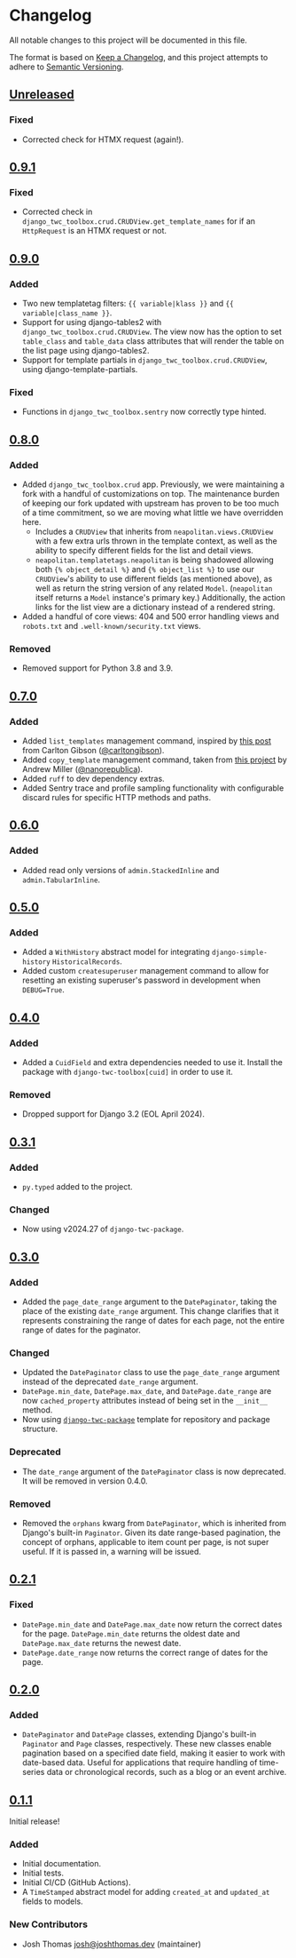 # Changelog

All notable changes to this project will be documented in this file.

The format is based on [Keep a Changelog](https://keepachangelog.com/en/1.0.0/),
and this project attempts to adhere to [Semantic Versioning](https://semver.org/spec/v2.0.0.html).

<!--
## [${version}]
### Added - for new features
### Changed - for changes in existing functionality
### Deprecated - for soon-to-be removed features
### Removed - for now removed features
### Fixed - for any bug fixes
### Security - in case of vulnerabilities
[${version}]: https://github.com/westerveltco/django-twc-toolbox/releases/tag/v${version}
-->

## [Unreleased]

### Fixed

- Corrected check for HTMX request (again!).

## [0.9.1]

### Fixed

- Corrected check in `django_twc_toolbox.crud.CRUDView.get_template_names` for if an `HttpRequest` is an HTMX request or not.

## [0.9.0]

### Added

- Two new templatetag filters: `{{ variable|klass }}` and `{{ variable|class_name }}`.
- Support for using django-tables2 with `django_twc_toolbox.crud.CRUDView`. The view now has the option to set `table_class` and `table_data` class attributes that will render the table on the list page using django-tables2.
- Support for template partials in `django_twc_toolbox.crud.CRUDView`, using django-template-partials.

### Fixed

- Functions in `django_twc_toolbox.sentry` now correctly type hinted.

## [0.8.0]

### Added

- Added `django_twc_toolbox.crud` app. Previously, we were maintaining a fork with a handful of customizations on top. The maintenance burden of keeping our fork updated with upstream has proven to be too much of a time commitment, so we are moving what little we have overridden here.
  - Includes a `CRUDView` that inherits from `neapolitan.views.CRUDView` with a few extra urls thrown in the template context, as well as the ability to specify different fields for the list and detail views.
  - `neapolitan.templatetags.neapolitan` is being shadowed allowing both `{% object_detail %}` and `{% object_list %}` to use our `CRUDView`'s ability to use different fields (as mentioned above), as well as return the string version of any related `Model`. (`neapolitan` itself returns a `Model` instance's primary key.) Additionally, the action links for the list view are a dictionary instead of a rendered string.
- Added a handful of core views: 404 and 500 error handling views and `robots.txt` and `.well-known/security.txt` views.

### Removed

- Removed support for Python 3.8 and 3.9.

## [0.7.0]

### Added

- Added `list_templates` management command, inspired by [this post](https://noumenal.es/notes/tailwind/django-integration/) from Carlton Gibson ([@carltongibson](https://github.com/carltongibson)).
- Added `copy_template` management command, taken from [this project](https://github.com/softwarecrafts/django-cptemplate) by Andrew Miller ([@nanorepublica](https://github.com/nanorepublica)).
- Added `ruff` to dev dependency extras.
- Added Sentry trace and profile sampling functionality with configurable discard rules for specific HTTP methods and paths.

## [0.6.0]

### Added

- Added read only versions of `admin.StackedInline` and `admin.TabularInline`.

## [0.5.0]

### Added

- Added a `WithHistory` abstract model for integrating `django-simple-history` `HistoricalRecords`.
- Added custom `createsuperuser` management command to allow for resetting an existing superuser's password in development when `DEBUG=True`.

## [0.4.0]

### Added

- Added a `CuidField` and extra dependencies needed to use it. Install the package with `django-twc-toolbox[cuid]` in order to use it.

### Removed

- Dropped support for Django 3.2 (EOL April 2024).

## [0.3.1]

### Added

- `py.typed` added to the project.

### Changed

- Now using v2024.27 of `django-twc-package`.

## [0.3.0]

### Added

- Added the `page_date_range` argument to the `DatePaginator`, taking the place of the existing `date_range` argument. This change clarifies that it represents constraining the range of dates for each page, not the entire range of dates for the paginator.

### Changed

- Updated the `DatePaginator` class to use the `page_date_range` argument instead of the deprecated `date_range` argument.
- `DatePage.min_date`, `DatePage.max_date`, and `DatePage.date_range` are now `cached_property` attributes instead of being set in the `__init__` method.
- Now using [`django-twc-package`](https://github.com/westerveltco/django-twc-package) template for repository and package structure.

### Deprecated

- The `date_range` argument of the `DatePaginator` class is now deprecated. It will be removed in version 0.4.0.

### Removed

- Removed the `orphans` kwarg from `DatePaginator`, which is inherited from Django's built-in `Paginator`. Given its date range-based pagination, the concept of orphans, applicable to item count per page, is not super useful. If it is passed in, a warning will be issued.

## [0.2.1]

### Fixed

- `DatePage.min_date` and `DatePage.max_date` now return the correct dates for the page. `DatePage.min_date` returns the oldest date and `DatePage.max_date` returns the newest date.
- `DatePage.date_range` now returns the correct range of dates for the page.

## [0.2.0]

### Added

- `DatePaginator` and `DatePage` classes, extending Django's built-in `Paginator` and `Page` classes, respectively. These new classes enable pagination based on a specified date field, making it easier to work with date-based data. Useful for applications that require handling of time-series data or chronological records, such as a blog or an event archive.

## [0.1.1]

Initial release!

### Added

- Initial documentation.
- Initial tests.
- Initial CI/CD (GitHub Actions).
- A `TimeStamped` abstract model for adding `created_at` and `updated_at` fields to models.

### New Contributors

- Josh Thomas <josh@joshthomas.dev> (maintainer)

[unreleased]: https://github.com/westerveltco/django-twc-toolbox/compare/v0.9.1...HEAD
[0.2.1]: https://github.com/westerveltco/django-twc-toolbox/releases/tag/v0.2.1
[0.2.0]: https://github.com/westerveltco/django-twc-toolbox/releases/tag/v0.2.0
[0.1.1]: https://github.com/westerveltco/django-twc-toolbox/releases/tag/v0.1.1
[0.3.0]: https://github.com/westerveltco/django-twc-toolbox.git/releases/tag/v0.3.0
[0.3.1]: https://github.com/westerveltco/django-twc-toolbox/releases/tag/v0.3.1
[0.4.0]: https://github.com/westerveltco/django-twc-toolbox/releases/tag/v0.4.0
[0.5.0]: https://github.com/westerveltco/django-twc-toolbox/releases/tag/v0.5.0
[0.6.0]: https://github.com/westerveltco/django-twc-toolbox/releases/tag/v0.6.0
[0.7.0]: https://github.com/westerveltco/django-twc-toolbox/releases/tag/v0.7.0
[0.8.0]: https://github.com/westerveltco/django-twc-toolbox/releases/tag/v0.8.0
[0.9.0]: https://github.com/westerveltco/django-twc-toolbox/releases/tag/v0.9.0
[0.9.1]: https://github.com/westerveltco/django-twc-toolbox/releases/tag/v0.9.1
